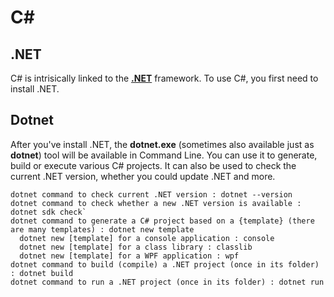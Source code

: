 # C#

## .NET 

C# is intrisically linked to the [**.NET**](./dotnet.md) framework. To use C#, you first need to install .NET.

## Dotnet

After you've install .NET, the **dotnet.exe** (sometimes also available just as **dotnet**) tool
will be available in Command Line. You can use it to generate, build or execute various C# projects.
It can also be used to check the current .NET version, whether you could update .NET and more.

```logm
dotnet command to check current .NET version : dotnet --version
dotnet command to check whether a new .NET version is available : dotnet sdk check`
dotnet command to generate a C# project based on a {template} (there are many templates) : dotnet new template
  dotnet new [template] for a console application : console
  dotnet new [template] for a class library : classlib
  dotnet new [template] for a WPF application : wpf
dotnet command to build (compile) a .NET project (once in its folder) : dotnet build
dotnet command to run a .NET project (once in its folder) : dotnet run
```